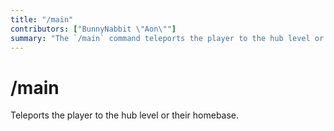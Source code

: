 ```yaml
---
title: "/main"
contributors: ["BunnyNabbit \"Aon\""]
summary: "The `/main` command teleports the player to the hub level or their homebase."
---
```

# /main
Teleports the player to the hub level or their homebase.